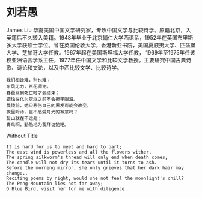 # 刘若愚

James Liu 华裔美国中国文学研究家，专攻中国文学与比较诗学。原籍北京，入英籍后不久转入美籍。1948年毕业于北京辅仁大学西语系，1952年在英国布里斯多大学获硕士学位。曾在英国伦敦大学，香港新亚书院，美国夏威夷大学、匹兹堡大学、芝加哥大学任教。1967年起在美国斯坦福大学任教， 1969年至1975年任该校亚洲语言学系主任，1977年任中国文学和比较文学教授。主要研究中国古典诗歌、诗论和文论，以及中西比较文学、比较诗学。

```
我们相逢难，别也难；
东风无力，百花凋谢。
春蚕丝到死亡时才会结束；
蜡烛在化为灰烬之前不会擦干眼泪。
晨镜前，她只悲伤自己的黑发可能会改变。
夜里吟诗，岂不感受月光的寒意吗？
彭山就在不远处；
青鸟啊，勤勉地为我拜访她吧。
```

Without Title

```
It is hard for us to meet and hard to part;
The east wind is powerless and all the flowers wither.
The spring silkworm's thread will only end when death comes;
The candle will not dry its tears until it turns to ash.
Before the morning mirror, she only grieves that her dark hair may change.,
Reciting poems by night, would she not feel the moonlight's chill?
The Peng Mountain lies not far away;
O Blue Bird, visit her for me with diligence.
```
